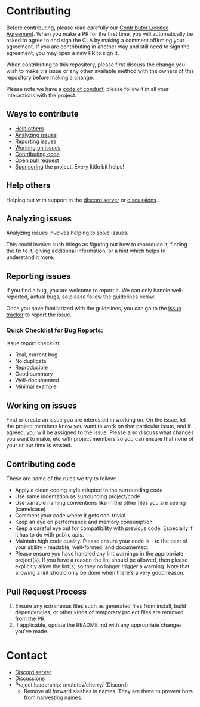# Contributing

Before contributing, please read carefully our [Contributor Licence Agreement](CLA.md). When you make a PR for the first time, you will automatically be asked to agree to and sign the CLA by making a comment affirming your agreement. If you are contributing in another way and still need to sign the agreement, you may open a new PR to sign it.

When contributing to this repository, please first discuss the change you wish to make via issue or any other available method with the owners of this repository before making a change.

Please note we have a [code of conduct](CODE-OF-CONDUCT.md), please follow it in all your interactions with the project.

## Ways to contribute
- [Help others](#help-others)
- [Analyzing issues](#analyzing-issues)
- [Reporting issues](#reporting-issues)
- [Working on issues](#working-on-issues)
- [Contributing code](#contributing-code)
- [Open pull request](#pull-request-process)
- [Sponsoring](https://github.com/sponsors/MolotovCherry) the project. Every little bit helps!

## Help others
Helping out with support in the [discord server](https://discord.gg/pDDt78wYQy) or [discussions](https://github.com/MolotovCherry/virtual-display-rs/discussions).

## Analyzing issues
Analyzing issues involves helping to solve issues.

This could involve such things as figuring out how to reproduce it, finding the fix to it, giving additional information, or a hint which helps to understand it more.

## Reporting issues
If you find a bug, you are welcome to report it.
We can only handle well-reported, actual bugs, so please follow the guidelines below.

Once you have familiarized with the guidelines, you can go to the [issue tracker](https://github.com/MolotovCherry/virtual-display-rs/issues/new/choose) to report the issue.

### Quick Checklist for Bug Reports:

Issue report checklist:
 * Real, current bug
 * No duplicate
 * Reproducible
 * Good summary
 * Well-documented
 * Minimal example

## Working on issues
Find or create an issue you are interested in working on. On the issue, let the project members know you want to work on that particular issue, and if agreed, you will be assigned to the issue. Please also discuss what changes you want to make, etc with project members so you can ensure that none of your or our time is wasted.

## Contributing code
These are some of the rules we try to follow:

-   Apply a clean coding style adapted to the surrounding code
-   Use same indentation as surrounding project/code
-   Use variable naming conventions like in the other files you are seeing (camelcase)
-   Comment your code where it gets non-trivial
-   Keep an eye on performance and memory consumption
-   Keep a careful eye out for compatibility with previous code. Especially if it has to do with public apis.
-   Maintain high code quality. Please ensure your code is - to the best of your ability - readable, well-formed, and documented.
-   Please ensure you have handled any lint warnings in the appropriate project(s). If you have a reason the lint should be allowed, then please explicitly allow the lint(s) so they no longer trigger a warning. Note that allowing a lint should only be done when there's a very good reason.

## Pull Request Process

1. Ensure any extraneous files such as generated files from install, build dependencies, or other kinds of temporary project files are removed from the PR.
2. If applicable, update the README.md with any appropriate changes you've made.

# Contact
- [Discord server](https://discord.gg/pDDt78wYQy)
- [Discussions](https://github.com/MolotovCherry/virtual-display-rs/discussions)
- Project leadership: /molotov/cherry/ (Discord)
  - Remove all forward slashes in names. They are there to prevent bots from harvesting names.
